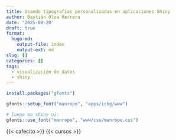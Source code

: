 ```yaml
---
title: Usando tipografías personalizadas en aplicaciones Shiny
author: Bastián Olea Herrera
date: '2025-08-20'
draft: true
format:
  hugo-md:
    output-file: index
    output-ext: md
slug: []
categories: []
tags:
  - visualización de datos
  - shiny
---
```



``` r
install.packages("gfonts")
```

``` r
gfonts::setup_font("manrope", "apps/icbg/www")

# luego en shiny ui:
gfonts::use_font("manrope", "www/css/manrope.css")
```

{{< cafecito >}}
{{< cursos >}}
